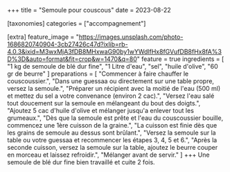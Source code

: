 +++
title = "Semoule pour couscous"
date = 2023-08-22

[taxonomies]
categories = ["accompagnement"]

[extra]
feature_image = "https://images.unsplash.com/photo-1686820740904-3cb27426c47d?ixlib=rb-4.0.3&ixid=M3wxMjA3fDB8MHxwaG90by1wYWdlfHx8fGVufDB8fHx8fA%3D%3D&auto=format&fit=crop&w=1470&q=80"
feature = true
ingredients = [
  "1 kg de semoule de blé dur fine",
  "1 Litre d'eau",
  "sel",
  "huile d'olive",
  "60 gr de beurre"
]
preparations = [
  "Commencer à faire chauffer le couscoussier.",
  "Dans une guessaa ou directement sur une table propre, versez la semoule.",
  "Préparer un récipient avec la moitié de l'eau (500 ml) et mettez du sel a votre convenance (environ 2 cac).",
  "Versez l'eau salé tout doucement sur la semoule en mélangeant du bout des doigts.",
  "Ajoutez 5 cac d'huile d'olive et mélanger jusqu'a enlever tout les grumeaux.",
  "Dès que la semoule est prête et l'eau du couscoussier bouille, commencez une 1ère cuisson de la graine.",
  "La cuisson est finie dès que les grains de semoule au dessus sont brûlant.",
  "Versez la semoule sur la table ou votre guessaa et recommencer les étapes 3, 4, 5 et 6.",
  "Après la seconde cuisson, versez la semoule sur la table, ajoutez le beurre couper en morceau et laissez refroidir.",
  "Mélanger avant de servir."
]
+++
Une semoule de blé dur fine bien travaillé et cuite 2 fois.
